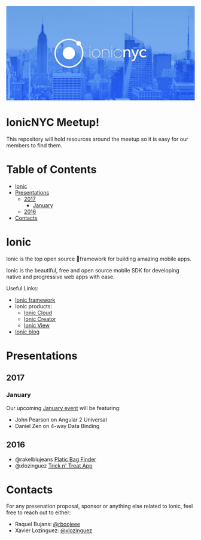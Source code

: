 ![IonicNYC](/logos/ipad_retina.jpeg)

# IonicNYC Meetup!

This repository will hold resources around the meetup so it is easy for our members to find them.

# Table of Contents
* [Ionic](#ionic)
* [Presentations](#presentations)
  * [2017](#2017)
    * [January](#January)
  * [2016](#2016)
* [Contacts](#contacts)


# Ionic

Ionic is the top open source framework for building amazing mobile apps.

Ionic is the beautiful, free and open source mobile SDK for developing native and progressive web apps with ease.

Useful Links:
 - [Ionic framework](http://ionicframework.com/)
 - Ionic products:
    - [Ionic Cloud](http://ionic.io/cloud)
    - [Ionic Creator](http://ionic.io/creator)
    - [Ionic View](http://view.ionic.io/)
 - [Ionic blog](http://blog.ionic.io/)

# Presentations

## 2017

### January

Our upcoming [January event](https://www.meetup.com/Ionic-NYC-Meetup/events/236230387/) will be featuring:
- John Pearson on Angular 2 Universal
- Daniel Zen on 4-way Data Binding

## 2016

- @rakelblujeans [Platic Bag Finder](https://github.com/rakelblujeans/plastic-bag-finder-v2)
- @xlozinguez [Trick n' Treat App](https://github.com/xlozinguez/tricksNtreats)

# Contacts

For any presenation proposal, sponsor or anything else related to Ionic, feel free to reach out to either:
- Raquel Bujans: [@rboojeee](http://twitter.com/rboojeee)
- Xavier Lozinguez: [@xlozinguez](http://twitter.com/xlozinguez)
